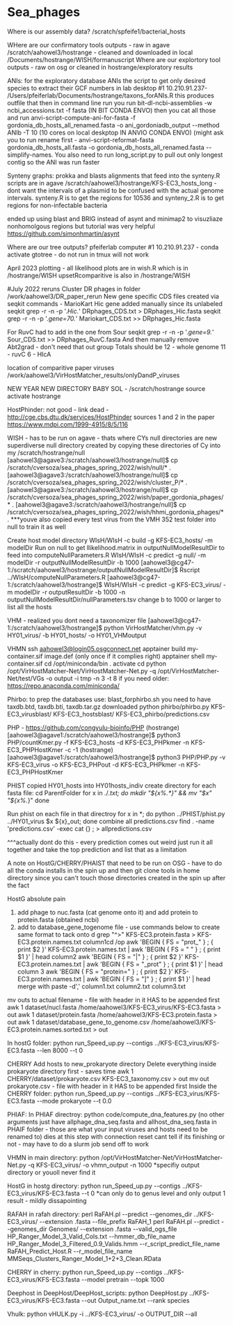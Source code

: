 # Sea_phages

Where is our assembly data? /scratch/spfeife1/bacterial_hosts

WHere are our confirmatory tools outputs - raw in agave /scratch/aahowel3/hostrange - cleaned and downloaded in local /Documents/hostrange/WISH/formanuscript
Where are our explortory tool outputs - raw on osg or cleaned in hostrange/exploratory results 

ANIs: for the exploratory database ANIs the script to get only desired species to extract their GCF numbers in lab desktop #1 10.210.91.237- /Users/pfeiferlab/Documents/hostrange/taxons_forANIs.R this produces outfile that then in command line run you run bit-dl-ncbi-assemblies -w ncbi_accessions.txt -f fasta (IN BIT CONDA ENVO)
then you cat all those and run anvi-script-compute-ani-for-fasta -f gordonia_db_hosts_all_renamed.fasta -o ani_gordoniadb_output --method ANIb -T 10 (10 cores on local deskptop IN ANVIO CONDA ENVO)
(might ask you to run rename first - anvi-script-reformat-fasta gordonia_db_hosts_all.fasta -o gordonia_db_hosts_all_renamed.fasta --simplify-names. You also need to run long_script.py to pull out only longest contig so the ANI was run faster 

Synteny graphs: prokka and blasts alignments that feed into the synteny.R scripts are in agave /scratch/aahowel3/hostrange/KFS-EC3_hosts_long - dont want the intervals of a plasmid to be confused with the actual genome intervals. synteny.R is to get the regions for 10536 and synteny_2.R is to get regions for non-infectable bacteria 

ended up using blast and BRIG instead of asynt and minimap2 to visuzliaze nonhomolgous regions but tutorial was very helpful 
https://github.com/simonhmartin/asynt

Where are our tree outputs? pfeiferlab computer #1 10.210.91.237 - conda activate gtotree - do not run in tmux will not work

April 2023 plotting - all likelihood plots are in wish.R which is in /hostrange/WISH 
upsetRcomparitive is also in /hostrange/WISH

#July 2022 reruns 
Cluster DR phages in folder /work/aahowel3/DR_paper_rerun
New gene specific CDS files created via seqkit commands - MarioKart Hic gene added manually since its unlabeled 
seqkit grep -r -n -p '.*Hic.*' DRphages_CDS.txt > DRphages_Hic.fasta
seqkit grep -r -n -p '.*gene=70.*' Mariokart_CDS.txt >> DRphages_Hic.fasta

For RuvC had to add in the one from Sour
seqkit grep -r -n -p '.*gene=9.*' Sour_CDS.txt >> DRphages_RuvC.fasta 
And then manually remove Abt2grad - don't need that out group 
Totals should be 12 - whole genome 11 - ruvC 6 - HIcA 

location of comparitive paper viruses
/work/aahowel3/VirHostMatcher_results/onlyDandP_viruses

NEW YEAR NEW DIRECTORY BABY
SOL - /scratch/hostrange
source activate hostrange


HostPhinder: not good - link dead - http://cge.cbs.dtu.dk/services/HostPhinder 
sources 1 and 2 in the paper https://www.mdpi.com/1999-4915/8/5/116 

WISH - has to be run on agave - thats where CYs null directories are
new superdiverse null directory created by copying these directories of Cy into my /scratch/hostrange/null
[aahowel3@agave3:/scratch/aahowel3/hostrange/null]$ cp /scratch/cversoza/sea_phages_spring_2022/wish/null/* .
[aahowel3@agave3:/scratch/aahowel3/hostrange/null]$ cp /scratch/cversoza/sea_phages_spring_2022/wish/cluster_P/* .
[aahowel3@agave3:/scratch/aahowel3/hostrange/null]$ cp /scratch/cversoza/sea_phages_spring_2022/wish/paper_gordonia_phages/* .
[aahowel3@agave3:/scratch/aahowel3/hostrange/null]$ cp /scratch/cversoza/sea_phages_spring_2022/wish/hhmi_gordonia_phages/* .
***youve also copied every test virus from the VMH 352 test folder into null to train it as well

Create host model directory 
WIsH/WIsH -c build -g KFS-EC3_hosts/ -m modelDir 
Run on null to get llikelihood.matrix in outputNullModelResultDir to feed into computeNullParameters.R 
WIsH/WIsH -c predict -g null/ -m modelDir -r outputNullModelResultDir -b 1000
[aahowel3@cg47-1:/scratch/aahowel3/hostrange/outputNullModelResultDir]$ Rscript ../WIsH/computeNullParameters.R
[aahowel3@cg47-1:/scratch/aahowel3/hostrange]$ WIsH/WIsH -c predict -g KFS-EC3_virus/ -m modelDir -r outputResultDir -b 1000 -n outputNullModelResultDir/nullParameters.tsv
change b to 1000 or larger to list all the hosts 

VHM - realized you dont need a taxonomizer file
[aahowel3@cg47-1:/scratch/aahowel3/hostrange]$ python VirHostMatcher/vhm.py -v HY01_virus/ -b HY01_hosts/ -o HY01_VHMoutput

VHMN
ssh aahowel3@login05.osgconnect.net
apptainer build my-container.sif image.def (only once if it complies right)
apptainer shell my-container.sif
cd /opt/miniconda/bin 
. activate 
cd
python /opt/VirHostMatcher-Net/VirHostMatcher-Net.py -q /opt/VirHostMatcher-Net/test/VGs -o output -i tmp -n 3 -t 8
if you need older: https://repo.anaconda.com/miniconda/

Phirbo:
to prep the databases use: blast_forphirbo.sh 
you need to have taxdb.btd, taxdb.bti, taxdb.tar.gz downloaded
python phirbo/phirbo.py KFS-EC3_virusblast/ KFS-EC3_hostsblast/ KFS-EC3_phirbo/predictions.csv 

PHP - https://github.com/congyulu-bioinfo/PHP
(hostrange) [aahowel3@agave1:/scratch/aahowel3/hostrange]$ python3 PHP/countKmer.py -f KFS-EC3_hosts -d KFS-EC3_PHPkmer -n KFS-EC3_PHPHostKmer -c -1
(hostrange) [aahowel3@agave1:/scratch/aahowel3/hostrange]$ python3 PHP/PHP.py -v KFS-EC3_virus -o KFS-EC3_PHPout  -d KFS-EC3_PHPkmer -n KFS-EC3_PHPHostKmer

PHIST
copied HY01_hosts into HY01hosts_indiv
create directory for each fasta file:
cd ParentFolder
for x in ./*.txt; do
  mkdir "${x%.*}" && mv "$x" "${x%.*}"
done

Run phist on each file in that directroy 
for x in *; do python ../PHIST/phist.py ../HY01_virus $x ${x}_out; done
combine all predictions.csv
find . -name 'predictions.csv' -exec cat {} \; > allpredictions.csv

^^^actually dont do this - every prediction comes out weird just run it all together and take the top prediction and list that as a limitation 

A note on HostG/CHERRY/PHAIST that need to be run on OSG - have to do all the conda installs in the spin up and then git clone tools in home directory since you can't touch those directories created in the spin up after the fact

HostG absolute pain 
1. add phage to nuc.fasta (cat genome onto it) and add protein to protein.fasta (obtained ncbi) 
2. add to database_gene_togenome file - use commands below to create same format to tack onto d
grep "^>" KFS-EC3.protein.fasta > KFS-EC3.protein.names.txt
column1cd /op 
awk  'BEGIN { FS = "prot_" } ; { print $2 }' KFS-EC3.protein.names.txt |  awk  'BEGIN { FS = " " } ; { print $1 }' | head 
column2 
awk  'BEGIN { FS = "|" } ; { print $2 }' KFS-EC3.protein.names.txt |  awk  'BEGIN { FS = "_prot" } ; { print $1 }' | head
column 3
awk  'BEGIN { FS = "protein=" } ; { print $2 }' KFS-EC3.protein.names.txt |  awk  'BEGIN { FS = "\]" } ; { print $1 }' | head 
merge with
paste -d',' column1.txt column2.txt column3.txt

mv outs to actual filename - file with header in it HAS to be appended first
awk 1 dataset/nucl.fasta /home/aahowel3/KFS-EC3_virus/KFS-EC3.fasta > out
awk 1 dataset/protein.fasta /home/aahowel3/KFS-EC3.protein.fasta > out
awk 1 dataset/database_gene_to_genome.csv /home/aahowel3/KFS-EC3.protein.names.sorted.txt > out
    
In hostG folder: python run_Speed_up.py --contigs ../KFS-EC3_virus/KFS-EC3.fasta --len 8000 --t 0

CHERRY
Add hosts to new_prokaryote directory 
Delete everything inside prokaryote directory first - saves time
awk 1 CHERRY/dataset/prokaryote.csv KFS-EC3_taxonomy.csv > out 
mv out prokaryote.csv - file with header in it HAS to be appended first 
Inside the CHERRY folder: python run_Speed_up.py --contigs ../KFS-EC3_virus/KFS-EC3.fasta --mode prokaryote --t 0.0

PHIAF: In PHIAF directroy: python code/compute_dna_features.py (no other arguments just have allphage_dna_seq.fasta and allhost_dna_seq.fasta in PHAIF folder - those are what your input viruses and hosts need to be renamed to) 
dies at this step with connection reset cant tell if its finishing or not - may have to do a slurm job send off to work

VHMN in main directory: python /opt/VirHostMatcher-Net/VirHostMatcher-Net.py -q KFS-EC3_virus/ -o vhmn_output -n 1000 
*specifiy output directory or youoll never find it

HostG in hostg directory:  python run_Speed_up.py --contigs ../KFS-EC3_virus/KFS-EC3.fasta --t 0 
*can only do to genus level and only output 1 result - mildly dissapointing 

RAFAH in rafah directory: perl RaFAH.pl --predict --genomes_dir ../KFS-EC3_virus/ --extension .fasta --file_prefix RaFAH_1 
perl RaFAH.pl --predict --genomes_dir Genomes/ --extension .fasta --valid_ogs_file HP_Ranger_Model_3_Valid_Cols.txt --hmmer_db_file_name HP_Ranger_Model_3_Filtered_0.9_Valids.hmm --r_script_predict_file_name RaFAH_Predict_Host.R --r_model_file_name MMSeqs_Clusters_Ranger_Model_1+2+3_Clean.RData

CHERRY in cherry: python run_Speed_up.py --contigs ../KFS-EC3_virus/KFS-EC3.fasta --model pretrain --topk 1000 

Deephost in DeepHost/DeepHost_scripts: python DeepHost.py ../KFS-EC3_virus/KFS-EC3.fasta --out Output_name.txt --rank species 

Vhulk:  python vHULK.py -i ../KFS-EC3_virus/ -o OUTPUT_DIR --all
